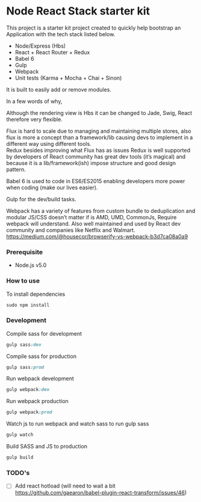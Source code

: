 Node React Stack starter kit
======================

This project is a starter kit project created to quickly help bootstrap an Application with the tech stack listed below.

- Node/Express (Hbs)
- React + React Router + Redux
- Babel 6
- Gulp
- Webpack
- Unit tests (Karma + Mocha + Chai + Sinon)

It is built to easily add or remove modules.

In a few words of why,

Although the rendering view is Hbs it can be changed to Jade, Swig, React therefore very flexible.

Flux is hard to scale due to managing and maintaining multiple stores, also flux is more a concept than a framework/lib causing devs to implement in a different way using different tools. <br>
Redux besides improving what Flux has as issues Redux is well supported by developers of React community has great dev tools (it’s magical) and because it is a lib/framework(ish) impose structure and good design pattern.

Babel 6 is used to code in ES6/ES2015 enabling developers more power when coding (make our lives easier).

Gulp for the dev/build tasks.

Webpack has a variety of features from custom bundle to deduplication and modular JS/CSS doesn’t matter if is AMD, UMD, CommonJs, Require webpack will understand.
Also well maintained and used by React dev community and companies like Netflix and Walmart.
https://medium.com/@housecor/browserify-vs-webpack-b3d7ca08a0a9

### Prerequisite

- Node.js v5.0

### How to use

To install dependencies

```ruby
sudo npm install
```

### Development

Compile sass for development

```ruby
gulp sass:dev
```

Compile sass for production

```ruby
gulp sass:prod
```

Run webpack development

```ruby
gulp webpack:dev
```

Run webpack production

```ruby
gulp webpack:prod
```

Watch js to run webpack and watch sass to run gulp sass

```ruby
gulp watch
```

Build SASS and JS to production

```ruby
gulp build
```

### TODO's

- [ ] Add react hotload (will need to wait a bit https://github.com/gaearon/babel-plugin-react-transform/issues/46)
